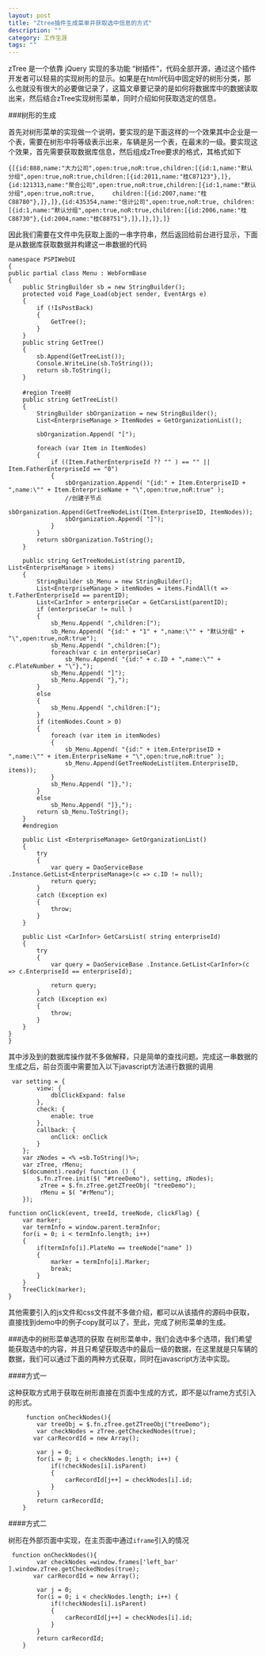 ```yaml
---
layout: post
title: "Ztree插件生成菜单并获取选中信息的方式"
description: ""
category: 工作生涯
tags: ""
---
```


zTree 是一个依靠 jQuery 实现的多功能 “树插件”，代码全部开源，通过这个插件开发者可以轻易的实现树形的显示。如果是在html代码中固定好的树形分类，那么也就没有很大的必要做记录了，这篇文章要记录的是如何将数据库中的数据读取出来，然后结合zTree实现树形菜单，同时介绍如何获取选定的信息。    

###树形的生成  

首先对树形菜单的实现做一个说明，要实现的是下面这样的一个效果其中企业是一个表，需要在树形中将等级表示出来，车辆是另一个表，在最末的一级。要实现这个效果，首先需要获取数据库信息，然后组成zTree要求的格式，其格式如下  


    {[{id:888,name:"大力公司",open:true,noR:true,children:[{id:1,name:"默认分组",open:true,noR:true,children:[{id:2011,name:"桂C87123"},]},{id:121313,name:"聚合公司",open:true,noR:true,children:[{id:1,name:"默认分组",open:true,noR:true,     children:[{id:2007,name:"桂C88780"},]},]},{id:435354,name:"信计公司",open:true,noR:true, children:[{id:1,name:"默认分组",open:true,noR:true,children:[{id:2006,name:"桂C88730"},{id:2004,name:"桂C88751"},]},]},]},]}

因此我们需要在文件中先获取上面的一串字符串，然后返回给前台进行显示，下面是从数据库获取数据并构建这一串数据的代码  

    namespace PSPIWebUI
    {
    public partial class Menu : WebFormBase
    {
        public StringBuilder sb = new StringBuilder();
        protected void Page_Load(object sender, EventArgs e)
        {
            if (!IsPostBack)
            {
                GetTree();
            }
        }
        public string GetTree()
        {
            sb.Append(GetTreeList());
            Console.WriteLine(sb.ToString());
            return sb.ToString();
        }

        #region Tree树
        public string GetTreeList()
        {
            StringBuilder sbOrganization = new StringBuilder();
            List<EnterpriseManage > ItemNodes = GetOrganizationList();
           
            sbOrganization.Append( "[");

            foreach (var Item in ItemNodes)
            {
                if ((Item.FatherEnterpriseId ?? "" ) == "" || Item.FatherEnterpriseId == "0")
                {
                    sbOrganization.Append( "{id:" + Item.EnterpriseID + ",name:\"" + Item.EnterpriseName + "\",open:true,noR:true" );
                    //创建子节点
                    sbOrganization.Append(GetTreeNodeList(Item.EnterpriseID, ItemNodes));
                    sbOrganization.Append( "]");
                }
            }
            return sbOrganization.ToString();
        }

        public string GetTreeNodeList(string parentID, List<EnterpriseManage > items)
        {
            StringBuilder sb_Menu = new StringBuilder();
            List<EnterpriseManage > itemNodes = items.FindAll(t => t.FatherEnterpriseId == parentID);
            List<CarInfor > enterpriseCar = GetCarsList(parentID);
            if (enterpriseCar != null )
            {
                sb_Menu.Append( ",children:[");
                sb_Menu.Append( "{id:" + "1" + ",name:\"" + "默认分组" + "\",open:true,noR:true");
                sb_Menu.Append( ",children:[");
                foreach(var c in enterpriseCar)
                    sb_Menu.Append( "{id:" + c.ID + ",name:\"" + c.PlateNumber + "\"},");
                sb_Menu.Append( "]");
                sb_Menu.Append( "},");
            }
            else
            {
                sb_Menu.Append( ",children:[");
            }
            if (itemNodes.Count > 0)
            {
                foreach (var item in itemNodes)
                {
                    sb_Menu.Append( "{id:" + item.EnterpriseID + ",name:\"" + item.EnterpriseName + "\",open:true,noR:true" );
                    sb_Menu.Append(GetTreeNodeList(item.EnterpriseID, items));               
                }
                sb_Menu.Append( "]},");
            }
            else
                sb_Menu.Append( "]},");
            return sb_Menu.ToString();
        }
        #endregion

        public List <EnterpriseManage> GetOrganizationList()
        {
            try
            {
                var query = DaoServiceBase .Instance.GetList<EnterpriseManage>(c => c.ID != null);
                return query;
            }
            catch (Exception ex)
            {
                throw;
            }
        }

        public List <CarInfor> GetCarsList( string enterpriseId)
        {
            try
            {
                var query = DaoServiceBase .Instance.GetList<CarInfor>(c => c.EnterpriseId == enterpriseId);

                return query;
            }
            catch (Exception ex)
            {
                throw;
            }
        }
    }
    }

其中涉及到的数据库操作就不多做解释，只是简单的查找问题。完成这一串数据的生成之后，前台页面中需要加入以下javascript方法进行数据的调用  

     var setting = {
            view: {
                dblClickExpand: false
            },
            check: {
                enable: true
            },
            callback: {
                onClick: onClick
            }
        };
        var zNodes = <% =sb.ToString()%>;
        var zTree, rMenu;
        $(document).ready( function () {
            $.fn.zTree.init($( "#treeDemo"), setting, zNodes);
             zTree = $.fn.zTree.getZTreeObj( "treeDemo");
             rMenu = $( "#rMenu");
        });
        
    function onClick(event, treeId, treeNode, clickFlag) {
        var marker;
        var termInfo = window.parent.termInfor;
        for(i = 0; i < termInfo.length; i++)
        {
            if(termInfo[i].PlateNo == treeNode["name" ])
            {
                marker = termInfo[i].Marker;
                break;
            }
        }
        TreeClick(marker);
    }
其他需要引入的js文件和css文件就不多做介绍，都可以从该插件的源码中获取，直接找到demo中的例子copy就可以了，至此，完成了树形菜单的生成。

###选中的树形菜单选项的获取
在树形菜单中，我们会选中多个选项，我们希望能获取选中的内容，并且只希望获取选中的最后一级的数据，在这里就是只车辆的数据，我们可以通过下面的两种方式获取，同时在javascript方法中实现。

####方式一

这种获取方式用于获取在树形直接在页面中生成的方式，即不是以frame方式引入的形式。  

         function onCheckNodes(){
            var treeObj = $.fn.zTree.getZTreeObj("treeDemo");
            var checkNodes = zTree.getCheckedNodes(true);
           var carRecordId = new Array();
           
            var j = 0;
            for(i = 0; i < checkNodes.length; i++) { 
                if(!checkNodes[i].isParent)
                {
                    carRecordId[j++] = checkNodes[i].id;
                }
            } 
            return carRecordId;
        }
        
####方式二

树形在外部页面中实现，在主页面中通过`iframe`引入的情况  

     function onCheckNodes(){
            var checkNodes =window.frames['left_bar' ].window.zTree.getCheckedNodes(true);
           var carRecordId = new Array();
           
            var j = 0;
            for(i = 0; i < checkNodes.length; i++) { 
                if(!checkNodes[i].isParent)
                {
                    carRecordId[j++] = checkNodes[i].id;
                }
            } 
            return carRecordId;
        }
